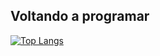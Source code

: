 ## Voltando a programar

[![Top Langs](https://github-readme-stats.vercel.app/api/top-langs/?username=BernardoPC-Dev&layout=pie)](https://github.com/BernardoPC-Dev)
